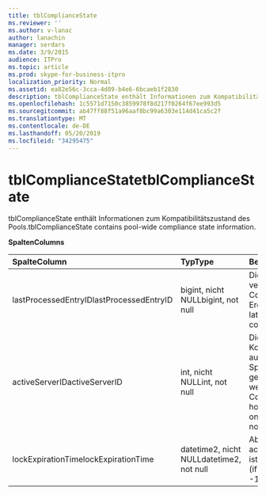 ```yaml
---
title: tblComplianceState
ms.reviewer: ''
ms.author: v-lanac
author: lanachin
manager: serdars
ms.date: 3/9/2015
audience: ITPro
ms.topic: article
ms.prod: skype-for-business-itpro
localization_priority: Normal
ms.assetid: ea82e56c-3cca-4d89-b4e6-6bcaeb1f2830
description: tblComplianceState enthält Informationen zum Kompatibilitätszustand des Pools.
ms.openlocfilehash: 1c5571d7150c3859978f8d217f0264f67ee993d5
ms.sourcegitcommit: ab47ff88f51a96aaf8bc99a6303e114d41ca5c2f
ms.translationtype: MT
ms.contentlocale: de-DE
ms.lasthandoff: 05/20/2019
ms.locfileid: "34295475"
---
```

# <a name="tblcompliancestate"></a><span data-ttu-id="767d8-103">tblComplianceState</span><span class="sxs-lookup"><span data-stu-id="767d8-103">tblComplianceState</span></span>
 
<span data-ttu-id="767d8-104">tblComplianceState enthält Informationen zum Kompatibilitätszustand des Pools.</span><span class="sxs-lookup"><span data-stu-id="767d8-104">tblComplianceState contains pool-wide compliance state information.</span></span>
  
<span data-ttu-id="767d8-105">**Spalten**</span><span class="sxs-lookup"><span data-stu-id="767d8-105">**Columns**</span></span>

|<span data-ttu-id="767d8-106">**Spalte**</span><span class="sxs-lookup"><span data-stu-id="767d8-106">**Column**</span></span>|<span data-ttu-id="767d8-107">**Typ**</span><span class="sxs-lookup"><span data-stu-id="767d8-107">**Type**</span></span>|<span data-ttu-id="767d8-108">**Beschreibung**</span><span class="sxs-lookup"><span data-stu-id="767d8-108">**Description**</span></span>|
|:-----|:-----|:-----|
|<span data-ttu-id="767d8-109">lastProcessedEntryID</span><span class="sxs-lookup"><span data-stu-id="767d8-109">lastProcessedEntryID</span></span>  <br/> |<span data-ttu-id="767d8-110">bigint, nicht NULL</span><span class="sxs-lookup"><span data-stu-id="767d8-110">bigint, not null</span></span>  <br/> |<span data-ttu-id="767d8-111">Die ID des letzten verarbeiteten Compliance-Ereignisses.</span><span class="sxs-lookup"><span data-stu-id="767d8-111">ID of the latest processed compliance event.</span></span>  <br/> |
|<span data-ttu-id="767d8-112">activeServerID</span><span class="sxs-lookup"><span data-stu-id="767d8-112">activeServerID</span></span>  <br/> |<span data-ttu-id="767d8-113">int, nicht NULL</span><span class="sxs-lookup"><span data-stu-id="767d8-113">int, not null</span></span>  <br/> |<span data-ttu-id="767d8-114">Die ID des Kompatibilitätsservers, auf dem die exklusive Sperre für die Datenbank gespeichert ist, oder-1, wenn kein.</span><span class="sxs-lookup"><span data-stu-id="767d8-114">ID of the Compliance server holding the exclusive lock on the database, or -1 if none.</span></span>  <br/> |
|<span data-ttu-id="767d8-115">lockExpirationTime</span><span class="sxs-lookup"><span data-stu-id="767d8-115">lockExpirationTime</span></span>  <br/> |<span data-ttu-id="767d8-116">datetime2, nicht NULL</span><span class="sxs-lookup"><span data-stu-id="767d8-116">datetime2, not null</span></span>  <br/> |<span data-ttu-id="767d8-117">Ablaufzeit Sperren (wenn activeServerID nicht-1 ist).</span><span class="sxs-lookup"><span data-stu-id="767d8-117">Lock expiration time (if activeServerID is not -1).</span></span>  <br/> |
   

